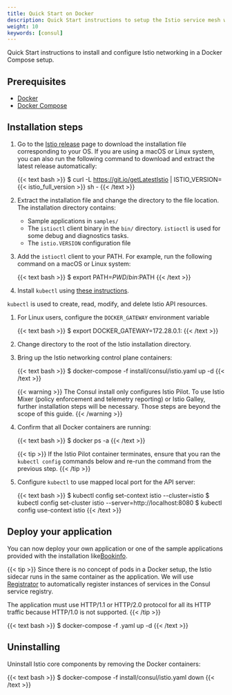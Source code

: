 ```yaml
---
title: Quick Start on Docker
description: Quick Start instructions to setup the Istio service mesh with Docker Compose.
weight: 10
keywords: [consul]
---
```


Quick Start instructions to install and configure Istio networking in a Docker Compose setup.

## Prerequisites

* [Docker](https://docs.docker.com/engine/installation/)
* [Docker Compose](https://docs.docker.com/compose/install/)

## Installation steps

1.  Go to the [Istio release](https://github.com/istio/istio/releases) page to download the
    installation file corresponding to your OS. If you are using a macOS or Linux system, you can also
    run the following command to download and extract the latest release automatically:

    {{< text bash >}}
    $ curl -L https://git.io/getLatestIstio | ISTIO_VERSION={{< istio_full_version >}} sh -
    {{< /text >}}

1.  Extract the installation file and change the directory to the file location. The
installation directory contains:

    * Sample applications in `samples/`
    * The `istioctl` client binary in the `bin/` directory. `istioctl` is used for some debug and diagnostics tasks.
    * The `istio.VERSION` configuration file

1.  Add the `istioctl` client to your PATH.
For example, run the following command on a macOS or Linux system:

    {{< text bash >}}
    $ export PATH=$PWD/bin:$PATH
    {{< /text >}}

1. Install `kubectl` using [these instructions](https://kubernetes.io/docs/tasks/tools/install-kubectl).

`kubectl` is used to create, read, modify, and delete Istio API resources.

1.  For Linux users, configure the `DOCKER_GATEWAY` environment variable

    {{< text bash >}}
    $ export DOCKER_GATEWAY=172.28.0.1:
    {{< /text >}}

1. Change directory to the root of the Istio installation directory.

1.  Bring up the Istio networking control plane containers:

    {{< text bash >}}
    $ docker-compose -f install/consul/istio.yaml up -d
    {{< /text >}}

    {{< warning >}}
    The Consul install only configures Istio Pilot. To use Istio Mixer (policy enforcement and telemetry reporting) or Istio Galley, further installation steps
    will be necessary. Those steps are beyond the scope of this guide.
    {{< /warning >}}

1.  Confirm that all Docker containers are running:

    {{< text bash >}}
    $ docker ps -a
    {{< /text >}}

    {{< tip >}}
    If the Istio Pilot container terminates, ensure that you ran the `kubectl config` commands below and re-run the command from the previous step.
    {{< /tip >}}

1.  Configure `kubectl` to use mapped local port for the API server:

    {{< text bash >}}
    $ kubectl config set-context istio --cluster=istio
    $ kubectl config set-cluster istio --server=http://localhost:8080
    $ kubectl config use-context istio
    {{< /text >}}

## Deploy your application

You can now deploy your own application or one of the sample applications provided with the
installation like[Bookinfo](/docs/examples/bookinfo/#if-you-are-running-on-docker-with-consul).

{{< tip >}}
Since there is no concept of pods in a Docker setup, the Istio
sidecar runs in the same container as the application.  We will
use [Registrator](https://gliderlabs.github.io/registrator/latest/) to
automatically register instances of services in the Consul service
registry.

The application must use HTTP/1.1 or HTTP/2.0 protocol for all its HTTP traffic because HTTP/1.0 is not supported.
{{< /tip >}}

{{< text bash >}}
$ docker-compose -f <your-app-spec>.yaml up -d
{{< /text >}}

## Uninstalling

Uninstall Istio core components by removing the Docker containers:

{{< text bash >}}
$ docker-compose -f install/consul/istio.yaml down
{{< /text >}}
